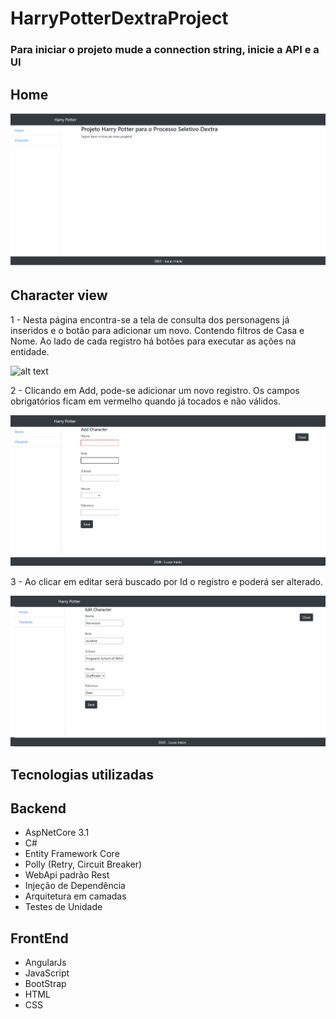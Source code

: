 # HarryPotterDextraProject


### Para iniciar o projeto mude a connection string, inicie a API e a UI

## Home

![alt text](https://github.com/LucasEInacio/HarryPotterDextraProject/blob/dev/src/HarryPotterProject.UI/app/assets/home.png)

## Character view

1 - Nesta página encontra-se a tela de consulta dos personagens já inseridos e o botão para adicionar um novo. Contendo filtros de Casa e Nome. Ao lado de cada registro há botões para executar as ações na entidade.

![alt text](https://github.com/LucasEInacio/HarryPotterDextraProject/blob/dev/src/HarryPotterProject.UI/app/assets/character-image.png)

2 - Clicando em Add, pode-se adicionar um novo registro. Os campos obrigatórios ficam em vermelho quando já tocados e não válidos.

![alt text](https://github.com/LucasEInacio/HarryPotterDextraProject/blob/dev/src/HarryPotterProject.UI/app/assets/character-insert.png)

3 - Ao clicar em editar será buscado por Id o registro e poderá ser alterado.

![alt text](https://github.com/LucasEInacio/HarryPotterDextraProject/blob/dev/src/HarryPotterProject.UI/app/assets/SearchId-Edit.png)


## Tecnologias utilizadas

## Backend

- AspNetCore 3.1
- C#
- Entity Framework Core
- Polly (Retry, Circuit Breaker)
- WebApi padrão Rest
- Injeção de Dependência
- Arquitetura em camadas
- Testes de Unidade

## FrontEnd

- AngularJs
- JavaScript
- BootStrap
- HTML
- CSS

